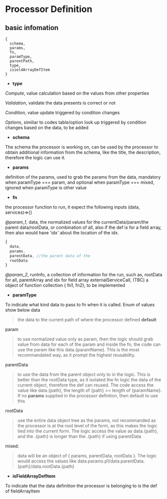 # Processor Definition

## basic infomation

```javacript
{
  schema,
  params,
  fn,
  paramType,
  parentPath,
  type,
  isieldArrayDefItem
}
```

* **type**

*Compute*, value calculation based on the values from other properties

*Validation*, validate the data presents is correct or not

*Condition*, value update triggered by condition changes

*Options*, similiar to codes table/option look up triggered by condition changes based on the data, to be added

* **schema**

The schema the processor is working on, can be used by the processor to obtain additional information from the schema, like the title, the description, therefore the logic can use it.

* **params**

definition of the params, used to grab the params from the data, mandatory when paramType === param, and optional when paramType === mixed, ignored when paramType is other value

* **fn**

the processor function to run, it expect the following inputs (data, services)=>{}

*@param_1*, data, the normalized values for the currentData/param/the parent data/rootData, or combination of all, also if the def is for a field array, then also would have 'idx' about the location of the idx.

```javascript
{
  data,
  params,
  parentData, //the parent data of the
  rootData
}
```

*@param_2*, runInfo, a collection of information for the run, such as,
rootData for all,
parentArray and idx for field array
externalServiceCall, (TBC) a object of function collection { fn1, fn2}, to be implemented

* **paramType**

To indicate what kind data to pass to fn when it is called. Enum of values show below
data
 > the data to the current path of where the processor defined **default**

param
 > to use normalized value only as param, then the logic should grab value from data for each of the param and inside the fn, the code can use the param like this data.{paramName}. This is the most recommandated way, as it prompt the highest reusability.

parentData
 > to use the data from the parent object only to in the logic. This is better than the rootData type, as it isolated the fn logic the data of the current object, therefore the def can reused. The code access the value like data.{path}, the length of {path} >= length of {paramName}. If no **params** supplied in the processor defintion, then default to use this

rootData
 > use the entire data object tree as the params, not recommanded as the processor is at the root level of the form, as this makes the logic tied into the current form. The logic access the value as data.{path}, and the .{path} is longer than the .{path} if using parentData

mixed:
 > data will be an object of { params, parentData, rootData }. The logic would access the values like data.params.p1/data.parentData.{path}/data.rootData.{path}

* **isFieldArrayDefItem**

To indicate that the data definition the processor is belonging to is the def of fieldArrayItem
